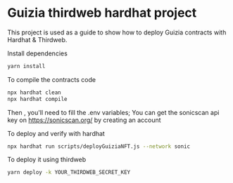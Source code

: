 # Guizia thirdweb hardhat project

This project is used as a guide to show how to deploy Guizia contracts with Hardhat & Thirdweb.

Install dependencies

```bash
yarn install
```

To compile the contracts code

```bash
npx hardhat clean
npx hardhat compile
```

Then , you'll need to fill the .env variables;
You can get the sonicscan api key on https://sonicscan.org/ by creating an account

To deploy and verify with hardhat

```bash
npx hardhat run scripts/deployGuiziaNFT.js --network sonic
```

To deploy it using thirdweb

```bash
yarn deploy -k YOUR_THIRDWEB_SECRET_KEY
```
